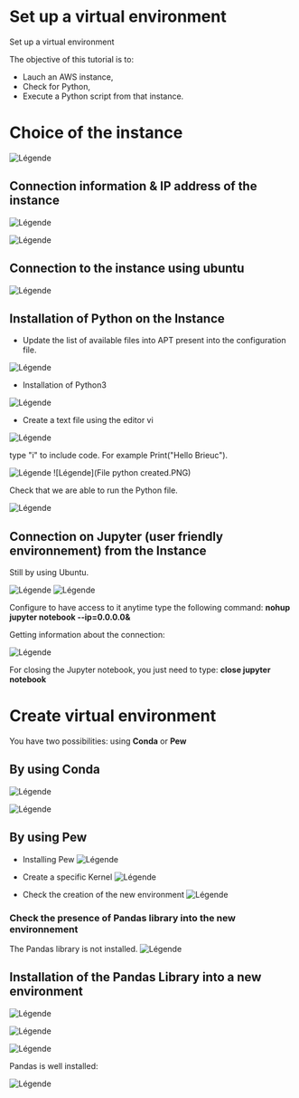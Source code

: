 # Set up a virtual environment
 Set up a virtual environment

The objective of this tutorial is to:
* Lauch an AWS instance,
* Check for Python,
* Execute a Python script from that instance.


 # Choice of the instance

![Légende](AMI_choice.PNG)

## Connection information & IP address of the instance

![Légende](Info_instance.PNG)

![Légende](Publi_IP_instancPNG.PNG)

## Connection to the instance using ubuntu

![Légende](Connection_instance_ubuntu.PNG)

## Installation of Python on the Instance

* Update the list of available files into APT present into the configuration file.

![Légende](Update.PNG)

* Installation of Python3

![Légende](Installation_python3.PNG)

* Create a text file using the editor vi

![Légende](Vi_editor.PNG)

type "i" to include code. For example Print("Hello Brieuc").

![Légende](Fichier_python_print.PNG)
![Légende](File python created.PNG)

Check that we are able to run the Python file.

![Légende](Hello.PNG)

## Connection on Jupyter (user friendly environnement) from the Instance

Still by using Ubuntu.

![Légende](Install_Jupiter.PNG)
![Légende](Jupiter.PNG)

Configure to have access to it anytime type the following command:
**nohup jupyter notebook --ip=0.0.0.0&**

Getting information about the connection:

![Légende](Info_nohup.PNG)

For closing the Jupyter notebook, you just need to type: **close jupyter notebook**

# Create virtual environment

You have two possibilities: using **Conda** or **Pew**

## By using Conda

![Légende](Conda.PNG)

![Légende](Env_conda_create.PNG)

## By using Pew

* Installing Pew
![Légende](Install_pew.PNG)

* Create a specific Kernel
![Légende](Install_Kernel_conda.PNG)

* Check the creation of the new environment
![Légende](Env_BrieucEnv.PNG)

### Check the presence of Pandas library into the new environnement

The Pandas library is not installed.
![Légende](Pew_Env_without_Pandas.PNG)

## Installation of the Pandas Library into a new environment

![Légende](Install_pandas.PNG)

![Légende](Ipykernel_pandas.PNG)

![Légende](Creation_with_pandas.PNG)

Pandas is well installed:

![Légende](Leo_with_pandas.PNG)
